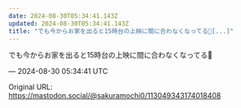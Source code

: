 ```yaml
---
date: 2024-08-30T05:34:41.143Z
updated: 2024-08-30T05:34:41.143Z
title: "でも今からお家を出ると15時台の上映に間に合わなくなってる🥲[...]"
---
```


<p>でも今からお家を出ると15時台の上映に間に合わなくなってる🥲</p>

&mdash; 2024-08-30 05:34:41 UTC

Original URL: https://mastodon.social/@sakuramochi0/113049343174018408
